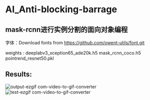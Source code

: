# AI_Anti-blocking-barrage
## mask-rcnn进行实例分割的面向对象编程    
字体：Download fonts from https://github.com/owent-utils/font.git             

weights : deeplabv3_xception65_ade20k.h5   mask_rcnn_coco.h5   pointrend_resnet50.pkl         
## Results:      
![output-ezgif com-video-to-gif-converter](https://github.com/Caesar-xxx/AI_Anti-blocking-barrage/assets/73376073/7941b91e-2860-41d0-b940-63b5cd9dc43d)
![test-ezgif com-video-to-gif-converter](https://github.com/Caesar-xxx/AI_Anti-blocking-barrage/assets/73376073/5130b108-b686-4391-8c8b-9591210a3b59)
